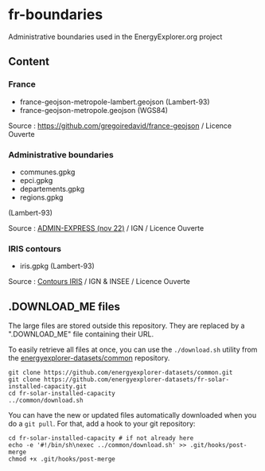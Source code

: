 # fr-boundaries

Administrative boundaries used in the EnergyExplorer.org project

## Content

### France

- france-geojson-metropole-lambert.geojson (Lambert-93)
- france-geojson-metropole.geojson (WGS84)

Source : https://github.com/gregoiredavid/france-geojson / Licence Ouverte

### Administrative boundaries

- communes.gpkg
- epci.gpkg
- departements.gpkg
- regions.gpkg

(Lambert-93)

Source : [ADMIN-EXPRESS (nov 22)](https://geoservices.ign.fr/adminexpress) / IGN / Licence Ouverte

### IRIS contours
 
- iris.gpkg (Lambert-93)

Source : [Contours IRIS](https://geoservices.ign.fr/contoursiris) / IGN & INSEE / Licence Ouverte

## .DOWNLOAD_ME files

The large files are stored outside this repository. They are replaced by a ".DOWNLOAD_ME" file containing their URL.

To easily retrieve all files at once, you can use the `./download.sh` utility from the [energyexplorer-datasets/common](https://github.com/energyexplorer-datasets/common) repository.

```
git clone https://github.com/energyexplorer-datasets/common.git
git clone https://github.com/energyexplorer-datasets/fr-solar-installed-capacity.git
cd fr-solar-installed-capacity
../common/download.sh
```

You can have the new or updated files automatically downloaded when you do a `git pull`. For that, add a hook to your git repository:
```
cd fr-solar-installed-capacity # if not already here
echo -e '#!/bin/sh\nexec ../common/download.sh' >> .git/hooks/post-merge
chmod +x .git/hooks/post-merge
```

